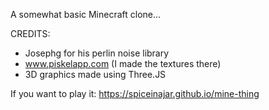 A somewhat basic Minecraft clone...

CREDITS:
- Josephg for his perlin noise library
- www.piskelapp.com (I made the textures there)
- 3D graphics made using Three.JS

If you want to play it:
https://spiceinajar.github.io/mine-thing
